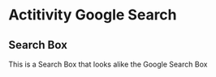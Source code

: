 # Actitivity Google Search

## Search Box

This is a Search Box that looks alike the Google Search Box
